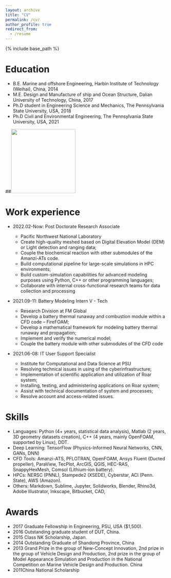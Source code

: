 ```yaml
---
layout: archive
title: "CV"
permalink: /cv/
author_profile: true
redirect_from:
  - /resume
---
```


{% include base_path %}

Education
======
* B.E. Marine and offshore Engineering, Harbin Institute of Technology (Weihai), China, 2014
* M.E. Design and Manufacture of ship and Ocean Structure, Dalian University of Technology, China, 2017
* Ph.D student in Engineering Science and Mechanics, The Pennsylvania State University, USA, 2018
* Ph.D Civil and Environmental Engineering, The Pennsylvania State University, USA, 2021


##<img src="https://user-images.githubusercontent.com/21980320/185760122-e764de99-33ad-427e-9089-dee3d833caa4.gif" width="200" />

Work experience
======
* 2022.02-Now: Post Doctorate Research Associate
  * Pacific Northwest National Laboratory
  * Create high-quality meshed based on Digital Elevation Model (DEM) or Light detection and ranging data;
  * Couple the biochemical reaction with other submodules of the Amanzi-ATs code.
  * Build computational pipeline for large-scale simulations in HPC environments;
  * Build custom-simulation capabilities for advanced modeling purposes using Python, C++ or other programming languages;
  * Collaborate with internal cross-functional research teams for data collection and processing

* 2021.09-11: Battery Modeling Intern V - Tech
  * Research Division at FM Global
  * Develop a battery thermal runaway and combustion module within a CFD code – FireFOAM;
  * Develop a mathematical framework for modeling battery thermal runaway and propagation;
  * Implement and verify the numerical model;
  * Couple the battery module with other submodules of the CFD code


* 2021.06-08: IT User Support Specialist
  * Institute for Computational and Data Science at PSU 
  * Resolving technical issues in using of the cyberinfrastructure;
  * Implementation of scientific application and utilization of Roar system;
  * Installing, testing, and administering applications on Roar system;
  * Assist with technical documentation of system and processes;
  * Resolve account and access-related issues.


Skills
======
* Languages: Python (4+ years, statistical data analysis), Matlab (2 years, 3D geometry datasets
creation), C++ (4 years, mainly OpenFOAM, supported by Linux), DDT.
* Deep Learning: TensorFlow (Physics-Informed Neural Networks, CNN, GANs, DNN)
* CFD Tools: Amanzi-ATS, PFLOTRAN, OpenFOAM, Ansys Fluent (Ducted propeller), ParaView,
TecPlot, ArcGIS, QGIS, HEC-RAS, SnappyHexMesh, Comsol (Lithium-ion battery).
* HPCs: NERSC (PNNL), Stampede2 (XSEDE), Cyberstar, ACI (Penn. State), AWS (Amazon).
* Others: Markdown, Sublime, Jupyter, Solidworks, Blender, Rhino3d, Adobe Illustrator,
Inkscape, Bitbucket, CAD,

Awards
======
* 2017 Graduate Fellowship in Engineering, PSU, USA ($1,500).
* 2016 Outstanding graduate student of DUT, China.
* 2015 Class NK Scholarship, Japan. 
* 2014 Outstanding Graduate of Shandong Province, China 
* 2013 Grand Prize in the group of New-Concept Innovation, 2nd prize in the group of Vehicle Design and  Production,  2nd  prize in the group of  Model  Appearance Simulation and Production in the National Competition on Marine Vehicle Design and Production. China
* 2011China National Scholarship

  

  

